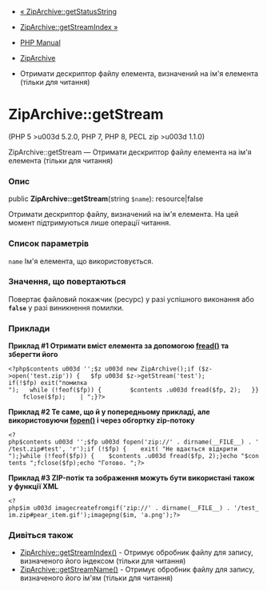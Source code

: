 - [« ZipArchive::getStatusString](ziparchive.getstatusstring.md)
- [ZipArchive::getStreamIndex »](ziparchive.getstreamindex.md)

- [PHP Manual](index.md)
- [ZipArchive](class.ziparchive.md)
- Отримати дескриптор файлу елемента, визначений на ім'я елемента
(тільки для читання)

# ZipArchive::getStream

(PHP 5 \>u003d 5.2.0, PHP 7, PHP 8, PECL zip \>u003d 1.1.0)

ZipArchive::getStream — Отримати дескриптор файлу елемента
на ім'я елемента (тільки для читання)

### Опис

public **ZipArchive::getStream**(string `$name`): resource\|false

Отримати дескриптор файлу, визначений на ім'я елемента. На цей
момент підтримуються лише операції читання.

### Список параметрів

`name`
Ім'я елемента, що використовується.

### Значення, що повертаються

Повертає файловий покажчик (ресурс) у разі успішного виконання або
**`false`** у разі виникнення помилки.

### Приклади

**Приклад #1 Отримати вміст елемента за допомогою
[fread()](function.fread.md) та зберегти його**

` <?php$contents u003d '';$z u003d new ZipArchive();if ($z->open('test.zip')) {   $fp u003d $z->getStream('test'); if(!$fp) exit("помилка
");   while (!feof($fp)) {        $contents .u003d fread($fp, 2);   }}    fclose($fp);    |
";}?> `

**Приклад #2 Те саме, що й у попередньому прикладі, але використовуючи
[fopen()](function.fopen.md) і через обгортку zip-потоку**

` <?php$contents u003d '';$fp u003d fopen('zip://' . dirname(__FILE__) . '/test.zip#test', 'r');if (!$fp) {    exit( "Не вдається відкрити
");}while (!feof($fp)) {    $contents .u003d fread($fp, 2);}echo "$contents
";fclose($fp);echo "Готово.
";?> `

**Приклад #3 ZIP-потік та зображення можуть бути використані також у
функції XML**

` <?php$im u003d imagecreatefromgif('zip://' . dirname(__FILE__) . '/test_im.zip#pear_item.gif');imagepng($im, 'a.png');?> `

### Дивіться також

- [ZipArchive::getStreamIndex()](ziparchive.getstreamindex.md) -
Отримує обробник файлу для запису, визначеного його індексом
(тільки для читання)
- [ZipArchive::getStreamName()](ziparchive.getstreamname.md) -
Отримує обробник файлу для запису, визначеного його ім'ям (тільки
для читання)
